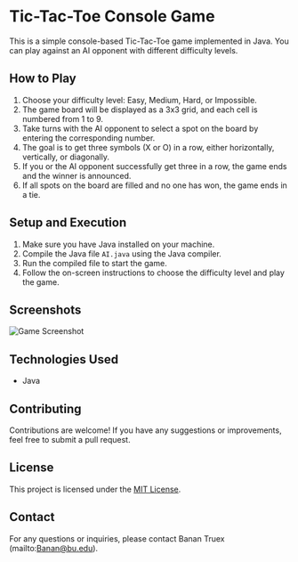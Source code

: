 # Tic-Tac-Toe Console Game

This is a simple console-based Tic-Tac-Toe game implemented in Java. You can play against an AI opponent with different difficulty levels.

## How to Play

1. Choose your difficulty level: Easy, Medium, Hard, or Impossible.
2. The game board will be displayed as a 3x3 grid, and each cell is numbered from 1 to 9.
3. Take turns with the AI opponent to select a spot on the board by entering the corresponding number.
4. The goal is to get three symbols (X or O) in a row, either horizontally, vertically, or diagonally.
5. If you or the AI opponent successfully get three in a row, the game ends and the winner is announced.
6. If all spots on the board are filled and no one has won, the game ends in a tie.

## Setup and Execution

1. Make sure you have Java installed on your machine.
2. Compile the Java file `AI.java` using the Java compiler.
3. Run the compiled file to start the game.
4. Follow the on-screen instructions to choose the difficulty level and play the game.

## Screenshots

![Game Screenshot](screenshot.png)

## Technologies Used

- Java

## Contributing

Contributions are welcome! If you have any suggestions or improvements, feel free to submit a pull request.

## License

This project is licensed under the [MIT License](LICENSE).

## Contact

For any questions or inquiries, please contact Banan Truex (mailto:Banan@bu.edu).
